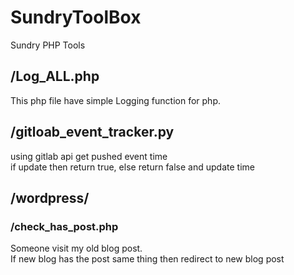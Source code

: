 # SundryToolBox
Sundry PHP Tools

## /Log_ALL.php
  This php file have simple Logging function for php.  

## /gitloab_event_tracker.py
  using gitlab api get pushed event time  
  if update then return true, else return false and update time

## /wordpress/
### /check_has_post.php
  Someone visit my old blog post.  
  If new blog has the post same thing then redirect to new blog post
